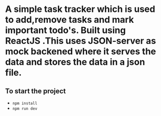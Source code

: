 # A simple task tracker which is used to add,remove tasks and mark important todo's. Built using ReactJS .This uses JSON-server as mock backened where it serves the data and stores the data in a json file.
## To start the project
* `npm install`
* `npm run dev`
